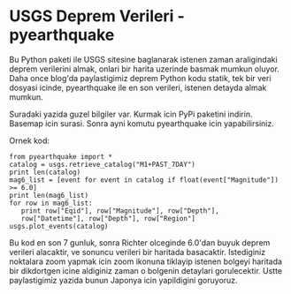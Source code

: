 # USGS Deprem Verileri - pyearthquake

Bu Python paketi ile USGS sitesine baglanarak istenen zaman
araligindaki deprem verilerini almak, onlari bir harita uzerinde
basmak mumkun oluyor. Daha once blog'da paylastigimiz deprem Python
kodu statik, tek bir veri dosyasi icinde, pyearthquake ile en son
verileri, istenen detayda almak mumkun.

Suradaki yazida guzel bilgiler var. Kurmak icin PyPi paketini
indirin. Basemap icin surasi. Sonra ayni komutu pyearthquake icin
yapabilirsiniz.

Ornek kod:

```
from pyearthquake import *
catalog = usgs.retrieve_catalog("M1+PAST_7DAY")
print len(catalog)
mag6_list = [event for event in catalog if float(event["Magnitude"]) >= 6.0]
print len(mag6_list)
for row in mag6_list:
   print row["Eqid"], row["Magnitude"], row["Depth"],
   row["Datetime"], row["Depth"], row["Region"]  
usgs.plot_events(catalog)
```

Bu kod en son 7 gunluk, sonra Richter olceginde 6.0'dan buyuk deprem
verileri alacaktir, ve sonuncu verileri bir haritada
basacaktir. Istediginiz noktalara zoom yapmak icin zoom ikonuna
tiklayip istenen bolgeyi haritada bir dikdortgen icine aldiginiz zaman
o bolgenin detaylari gorulecektir. Ustte paylastigimiz yazida bunun
Japonya icin yapildigini goruyoruz.




